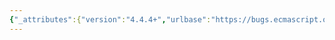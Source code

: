 ```yaml
---
{"_attributes":{"version":"4.4.4+","urlbase":"https://bugs.ecmascript.org/","maintainer":"dherman@mozilla.com"},"bug":{"bug_id":3267,"creation_ts":"2014-10-08 11:43:00 -0700","short_desc":"12.2.5.9 PropertyDefinitionEvaluation: DefinePropertyOrThrow can be replaced with CreateDataPropertyOrThrow","delta_ts":"2014-12-12 15:17:27 -0800","product":"Draft for 6th Edition","component":"technical issue","version":"Rev 27: August 24, 2014 Draft","rep_platform":"All","op_sys":"All","bug_status":"RESOLVED","resolution":"FIXED","priority":"Normal","bug_severity":"normal","everconfirmed":true,"reporter":{"uid":"andrebargull","name":"André Bargull"},"assigned_to":{"uid":"allen","name":"Allen Wirfs-Brock"},"long_desc":[{"commentid":10291,"comment_count":0,"who":{"uid":"andrebargull","name":"André Bargull"},"bug_when":"2014-10-08 11:43:44 -0700","thetext":"12.2.5.9 Runtime Semantics: PropertyDefinitionEvaluation  \n\nsteps 6-7 in PropertyDefinition : IdentifierReference \n\nsteps 7-8 in PropertyDefinition : PropertyName : AssignmentExpression \n\ncan be replaced with a single call to CreateDataPropertyOrThrow."},{"commentid":10296,"comment_count":1,"who":{"uid":"andrebargull","name":"André Bargull"},"bug_when":"2014-10-08 12:24:22 -0700","thetext":"And in B.3.1  __proto__ Property Names in Object Initializers."},{"commentid":11030,"comment_count":2,"who":{"uid":"allen","name":"Allen Wirfs-Brock"},"bug_when":"2014-12-12 15:17:27 -0800","thetext":"fixed in rev29"}]}}
---
```


